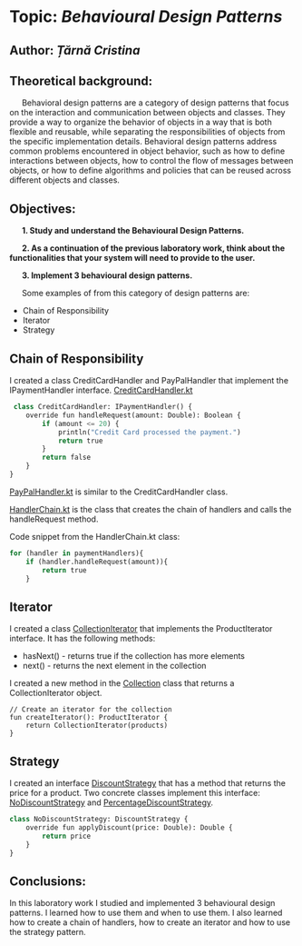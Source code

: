 # Topic: *Behavioural Design Patterns*

Author: *Țărnă Cristina*
------
## Theoretical background:
&ensp; &ensp; Behavioral design patterns are a category of design patterns that focus on the interaction and communication between objects and classes. They provide a way to organize the behavior of objects in a way that is both flexible and reusable, while separating the responsibilities of objects from the specific implementation details. Behavioral design patterns address common problems encountered in object behavior, such as how to define interactions between objects, how to control the flow of messages between objects, or how to define algorithms and policies that can be reused across different objects and classes.
## Objectives:
&ensp; &ensp; __1. Study and understand the Behavioural Design Patterns.__

&ensp; &ensp; __2. As a continuation of the previous laboratory work, think about the functionalities that your system will need to provide to the user.__

&ensp; &ensp; __3. Implement 3 behavioural design patterns.__


&ensp; &ensp; Some examples of from this category of design patterns are:

* Chain of Responsibility
* Iterator
* Strategy


## Chain of Responsibility
I created a class CreditCardHandler and PayPalHandler that implement the IPaymentHandler interface.
[CreditCardHandler.kt](https://github.com/CristinaT21/TMPS_LABS/blob/314bb5accfa2d3c139181969db81a02b497d33e0/src/main/kotlin/chainOfResponsibility/CreditCardHandler.kt)
```python
 class CreditCardHandler: IPaymentHandler() {
    override fun handleRequest(amount: Double): Boolean {
        if (amount <= 20) {
            println("Credit Card processed the payment.")
            return true
        }
        return false
    }
}
```
[PayPalHandler.kt](https://github.com/CristinaT21/TMPS_LABS/blob/314bb5accfa2d3c139181969db81a02b497d33e0/src/main/kotlin/chainOfResponsibility/PayPalHandler.kt) is similar to the CreditCardHandler class.

[HandlerChain.kt](https://github.com/CristinaT21/TMPS_LABS/blob/314bb5accfa2d3c139181969db81a02b497d33e0/src/main/kotlin/chainOfResponsibility/HandlerChain.kt) is the class that creates the chain of handlers and calls the handleRequest method.

Code snippet from the HandlerChain.kt class:
```python
for (handler in paymentHandlers){
    if (handler.handleRequest(amount)){
        return true
    }
```



## Iterator
I created a class [CollectionIterator](https://github.com/CristinaT21/TMPS_LABS/blob/314bb5accfa2d3c139181969db81a02b497d33e0/src/main/kotlin/iterator/CollectionIterator.kt) that implements the ProductIterator interface.
It has the following methods:
- hasNext() - returns true if the collection has more elements
- next() - returns the next element in the collection

I created a new method in the [Collection](https://github.com/CristinaT21/TMPS_LABS/blob/314bb5accfa2d3c139181969db81a02b497d33e0/src/main/kotlin/composite/Collection.kt) class that returns a CollectionIterator object.
```python3
// Create an iterator for the collection
fun createIterator(): ProductIterator {
    return CollectionIterator(products)
}
```

## Strategy
I created an interface [DiscountStrategy](https://github.com/CristinaT21/TMPS_LABS/blob/314bb5accfa2d3c139181969db81a02b497d33e0/src/main/kotlin/interfaces/DiscountStrategy.kt) that has a method that returns the price for a product.
Two concrete classes implement this interface: [NoDiscountStrategy](https://github.com/CristinaT21/TMPS_LABS/blob/314bb5accfa2d3c139181969db81a02b497d33e0/src/main/kotlin/strategy/NoDiscountStrategy.kt) and [PercentageDiscountStrategy](https://github.com/CristinaT21/TMPS_LABS/blob/314bb5accfa2d3c139181969db81a02b497d33e0/src/main/kotlin/strategy/PercentageDiscountStrategy.kt).

```python
class NoDiscountStrategy: DiscountStrategy {
    override fun applyDiscount(price: Double): Double {
        return price
    }
}
```
## Conclusions:
In this laboratory work I studied and implemented 3 behavioural design patterns. I learned how to use them and when to use them. I also learned how to create a chain of handlers, how to create an iterator and how to use the strategy pattern. 